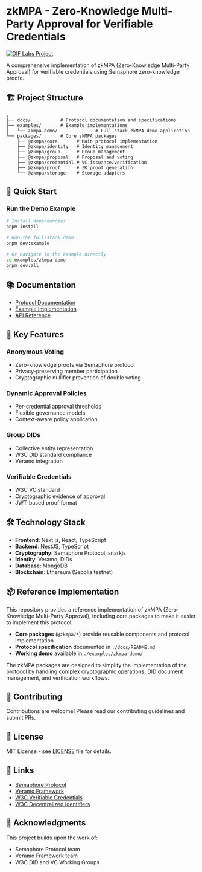 # zkMPA - Zero-Knowledge Multi-Party Approval for Verifiable Credentials
[![DIF Labs Project](https://img.shields.io/badge/DIF_Labs_Project-v1-black?style=for-the-badge&labelColor=%23000000&color=%2300ff00)](https://github.com/decentralized-identity/labs/blob/main/proposals/beta-cohort-2-2025/anon-multi-sig-vc/anon_multi_sig_vc_proposal.md)

A comprehensive implementation of zkMPA (Zero-Knowledge Multi-Party Approval) for verifiable credentials using Semaphore zero-knowledge proofs.

## 🏗️ Project Structure

```
.
├── docs/           # Protocol documentation and specifications
├── examples/       # Example implementations
│   └── zkmpa-demo/              # Full-stack zkMPA demo application
└── packages/       # Core zkMPA packages
    ├── @zkmpa/core       # Main protocol implementation
    ├── @zkmpa/identity   # Identity management
    ├── @zkmpa/group      # Group management
    ├── @zkmpa/proposal   # Proposal and voting
    ├── @zkmpa/credential # VC issuance/verification
    ├── @zkmpa/proof      # ZK proof generation
    └── @zkmpa/storage    # Storage adapters
```

## 🚀 Quick Start

### Run the Demo Example

```bash
# Install dependencies
pnpm install

# Run the full-stack demo
pnpm dev:example

# Or navigate to the example directly
cd examples/zkmpa-demo
pnpm dev:all
```

## 📚 Documentation

- [Protocol Documentation](./docs/README.md)
- [Example Implementation](./examples/zkmpa-demo/README.md)
- [API Reference](./docs/api-reference.md)

## 🔑 Key Features

### Anonymous Voting
- Zero-knowledge proofs via Semaphore protocol
- Privacy-preserving member participation
- Cryptographic nullifier prevention of double voting

### Dynamic Approval Policies
- Per-credential approval thresholds
- Flexible governance models
- Context-aware policy application

### Group DIDs
- Collective entity representation
- W3C DID standard compliance
- Veramo integration

### Verifiable Credentials
- W3C VC standard
- Cryptographic evidence of approval
- JWT-based proof format

## 🛠️ Technology Stack

- **Frontend**: Next.js, React, TypeScript
- **Backend**: NestJS, TypeScript
- **Cryptography**: Semaphore Protocol, snarkjs
- **Identity**: Veramo, DIDs
- **Database**: MongoDB
- **Blockchain**: Ethereum (Sepolia testnet)

## 📦 Reference Implementation

This repository provides a reference implementation of zkMPA (Zero-Knowledge Multi-Party Approval), including core packages to make it easier to implement this protocol:

- **Core packages** (`@zkmpa/*`) provide reusable components and protocol implementation
- **Protocol specification** documented in `./docs/README.md`
- **Working demo** available in `./examples/zkmpa-demo/`

The zkMPA packages are designed to simplify the implementation of the protocol by handling complex cryptographic operations, DID document management, and verification workflows.

## 🤝 Contributing

Contributions are welcome! Please read our contributing guidelines and submit PRs.

## 📄 License

MIT License - see [LICENSE](./LICENSE) file for details.

## 🔗 Links

- [Semaphore Protocol](https://semaphore.appliedzkp.org/)
- [Veramo Framework](https://veramo.io/)
- [W3C Verifiable Credentials](https://www.w3.org/TR/vc-data-model/)
- [W3C Decentralized Identifiers](https://www.w3.org/TR/did-core/)

## 🙏 Acknowledgments

This project builds upon the work of:
- Semaphore Protocol team
- Veramo Framework team
- W3C DID and VC Working Groups
